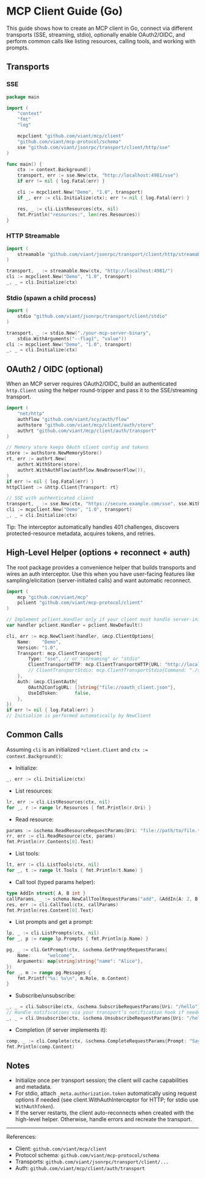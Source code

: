 # MCP Client Guide (Go)

This guide shows how to create an MCP client in Go, connect via different transports (SSE, streaming, stdio), optionally enable OAuth2/OIDC, and perform common calls like listing resources, calling tools, and working with prompts.

## Transports

### SSE

```go
package main

import (
    "context"
    "fmt"
    "log"

    mcpclient "github.com/viant/mcp/client"
    "github.com/viant/mcp-protocol/schema"
    sse "github.com/viant/jsonrpc/transport/client/http/sse"
)

func main() {
    ctx := context.Background()
    transport, err := sse.New(ctx, "http://localhost:4981/sse")
    if err != nil { log.Fatal(err) }

    cli := mcpclient.New("Demo", "1.0", transport)
    if _, err := cli.Initialize(ctx); err != nil { log.Fatal(err) }

    res, _ := cli.ListResources(ctx, nil)
    fmt.Println("resources:", len(res.Resources))
}
```

### HTTP Streamable

```go
import (
    streamable "github.com/viant/jsonrpc/transport/client/http/streamable"
)

transport, _ := streamable.New(ctx, "http://localhost:4981/")
cli := mcpclient.New("Demo", "1.0", transport)
_, _ = cli.Initialize(ctx)
```

### Stdio (spawn a child process)

```go
import (
    stdio "github.com/viant/jsonrpc/transport/client/stdio"
)

transport, _ := stdio.New("./your-mcp-server-binary",
    stdio.WithArguments("--flag1", "value"))
cli := mcpclient.New("Demo", "1.0", transport)
_, _ = cli.Initialize(ctx)
```

## OAuth2 / OIDC (optional)

When an MCP server requires OAuth2/OIDC, build an authenticated `http.Client` using the helper round-tripper and pass it to the SSE/streaming transport.

```go
import (
    "net/http"
    authflow "github.com/viant/scy/auth/flow"
    authstore "github.com/viant/mcp/client/auth/store"
    authrt "github.com/viant/mcp/client/auth/transport"
)

// Memory store keeps OAuth client config and tokens
store := authstore.NewMemoryStore()
rt, err := authrt.New(
    authrt.WithStore(store),
    authrt.WithAuthFlow(authflow.NewBrowserFlow()),
)
if err != nil { log.Fatal(err) }
httpClient := &http.Client{Transport: rt}

// SSE with authenticated client
transport, _ := sse.New(ctx, "https://secure.example.com/sse", sse.WithHttpClient(httpClient))
cli := mcpclient.New("Demo", "1.0", transport)
_, _ = cli.Initialize(ctx)
```

 Tip: The interceptor automatically handles 401 challenges, discovers protected-resource metadata, acquires tokens, and retries.

## High-Level Helper (options + reconnect + auth)

The root package provides a convenience helper that builds transports and wires an auth interceptor. Use this when you have user-facing features like sampling/elicitation (server-initiated calls) and want automatic reconnect.

```go
import (
    mcp "github.com/viant/mcp"
    pclient "github.com/viant/mcp-protocol/client"
)

// Implement pclient.Handler only if your client must handle server-initiated methods
var handler pclient.Handler = pclient.NewDefault()

cli, err := mcp.NewClient(handler, &mcp.ClientOptions{
    Name:    "Demo",
    Version: "1.0",
    Transport: mcp.ClientTransport{
        Type: "sse", // or "streaming" or "stdio"
        ClientTransportHTTP: mcp.ClientTransportHTTP{URL: "http://localhost:4981/sse"},
        // ClientTransportStdio: mcp.ClientTransportStdio{Command: "./serverbin"},
    },
    Auth: &mcp.ClientAuth{
        OAuth2ConfigURL: []string{"file://oauth_client.json"},
        UseIdToken:      false,
    },
})
if err != nil { log.Fatal(err) }
// Initialize is performed automatically by NewClient
```

## Common Calls

Assuming `cli` is an initialized `*client.Client` and `ctx := context.Background()`:

- Initialize:

```go
_, err := cli.Initialize(ctx)
```

- List resources:

```go
lr, err := cli.ListResources(ctx, nil)
for _, r := range lr.Resources { fmt.Println(r.Uri) }
```

- Read resource:

```go
params := &schema.ReadResourceRequestParams{Uri: "file://path/to/file.txt"}
rr, err := cli.ReadResource(ctx, params)
fmt.Println(rr.Contents[0].Text)
```

- List tools:

```go
lt, err := cli.ListTools(ctx, nil)
for _, t := range lt.Tools { fmt.Println(t.Name) }
```

- Call tool (typed params helper):

```go
type AddIn struct{ A, B int }
callParams, _ := schema.NewCallToolRequestParams("add", &AddIn{A: 2, B: 3})
res, err := cli.CallTool(ctx, callParams)
fmt.Println(res.Content[0].Text)
```

- List prompts and get a prompt:

```go
lp, _ := cli.ListPrompts(ctx, nil)
for _, p := range lp.Prompts { fmt.Println(p.Name) }

pg, _ := cli.GetPrompt(ctx, &schema.GetPromptRequestParams{
    Name:      "welcome",
    Arguments: map[string]string{"name": "Alice"},
})
for _, m := range pg.Messages {
    fmt.Printf("%s: %v\n", m.Role, m.Content)
}
```

- Subscribe/unsubscribe:

```go
_, _ = cli.Subscribe(ctx, &schema.SubscribeRequestParams{Uri: "/hello"})
// Handle notifications via your transport’s notification hook if needed
_, _ = cli.Unsubscribe(ctx, &schema.UnsubscribeRequestParams{Uri: "/hello"})
```

- Completion (if server implements it):

```go
comp, _ := cli.Complete(ctx, &schema.CompleteRequestParams{Prompt: "Say hi"})
fmt.Println(comp.Content)
```

## Notes

- Initialize once per transport session; the client will cache capabilities and metadata.
- For stdio, attach `_meta.authorization.token` automatically using request options if needed (see client.WithAuthInterceptor for HTTP; for stdio use `WithAuthToken`).
- If the server restarts, the client auto-reconnects when created with the high-level helper. Otherwise, handle errors and recreate the transport.

---

References:
- Client: `github.com/viant/mcp/client`
- Protocol schema: `github.com/viant/mcp-protocol/schema`
- Transports: `github.com/viant/jsonrpc/transport/client/...`
- Auth: `github.com/viant/mcp/client/auth/transport`

